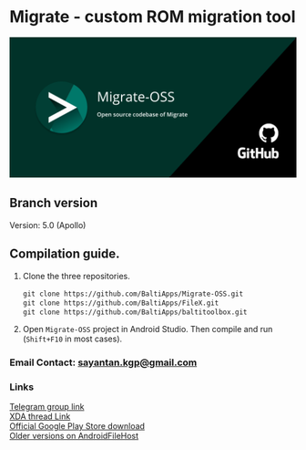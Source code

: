 # Migrate - custom ROM migration tool

![Feature graphic](display_assets/migrate_oss_github.png)

## Branch version
Version: 5.0 (Apollo)

## Compilation guide.
1. Clone the three repositories.
   ```
   git clone https://github.com/BaltiApps/Migrate-OSS.git
   git clone https://github.com/BaltiApps/FileX.git
   git clone https://github.com/BaltiApps/baltitoolbox.git
   ```
2. Open `Migrate-OSS` project in Android Studio. Then compile and run (`Shift+F10` in most cases).

### Email Contact: sayantan.kgp@gmail.com

### Links
[Telegram group link](https://t.me/migrateApp)  
[XDA thread Link](https://forum.xda-developers.com/t/app-root-5-0-1st-nov-2020-migrate-custom-rom-migration-tool.3862763/)  
[Official Google Play Store download](https://play.google.com/store/apps/details?id=balti.migrate)  
[Older versions on AndroidFileHost](https://www.androidfilehost.com/?w=files&flid=285270)  
